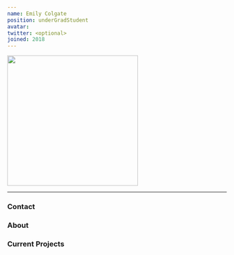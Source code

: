 ```yaml
---
name: Emily Colgate
position: underGradStudent
avatar: 
twitter: <optional>
joined: 2018
---
```


<img width="300" src="{{site.baseurl}}/images/people/{{page.avatar}}" data-action="zoom">

---

### Contact



### About



### Current Projects

